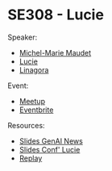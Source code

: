 
# SE308 - Lucie

Speaker:
- [Michel-Marie Maudet](https://www.linkedin.com/in/mmaudet)
- [Lucie](https://lucie.chat/)
- [Linagora](https://linagora.com/)

Event:
- [Meetup](https://www.meetup.com/generative-ai-nantes/events/307005582/)
- [Eventbrite](https://www.eventbrite.com/e/s3e8-conf-lucie-lucie-from-scratch-with-love-tickets-1305930706899)

Resources:
- [Slides GenAI News](./genai-news.pdf)
- [Slides Conf' Lucie](./lucie.pdf)
- [Replay]()
